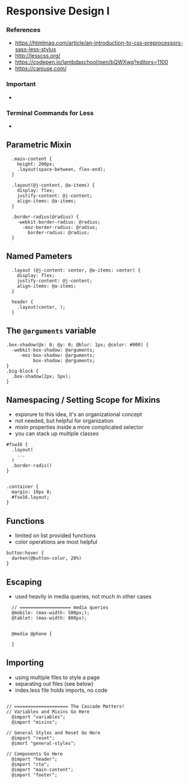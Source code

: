 # Responsive Design I


### References
  - https://htmlmag.com/article/an-introduction-to-css-preprocessors-sass-less-stylus
  - http://lesscss.org/
  - https://codepen.io/lambdaschool/pen/bQWXwg?editors=1100
  - https://caniuse.com/

### Important
  - 

### Terminal Commands for Less
  - 


## Parametric Mixin
```
  .main-content {
    height: 200px;
    .layout(space-between, flex-end);
  }

  .layout(@j-content, @a-items) {
    display: flex;
    justify-content: @j-content;
    align-items: @a-items;
  }

  .border-radius(@radius) {
    -webkit-border-radius: @radius;
      -moz-border-radius: @radius;
        border-radius: @radius;
  }
```

##  Named Pameters
```
  .layout (@j-content: center, @a-items: center) {
    display: flex;
    justify-content: @j-content;
    align-items: @a-items;
  }

  header {
    .layout(center, );
  }

```

## The `@arguments` variable 
```
.box-shadow(@x: 0; @y: 0; @blur: 1px; @color: #000) {
  -webkit-box-shadow: @arguments;
     -moz-box-shadow: @arguments;
          box-shadow: @arguments;
}
.big-block {
  .box-shadow(2px; 5px);
}
```

## Namespacing / Setting Scope for Mixins
- exporure to this idea, it's an organizational concept
- not needed, but helpful for organization
- mixin properties inside a more complicated selector
- you can stack up multiple classes
```
#fsw16 {
  .layout(
    ...
  )
  .border-radis()
}


.container {
  margin: 10px 0;
  #fsw16.layout;
}
```

## Functions
  - limited on list provided functions
  - color operations are most helpful
```
button:hover {
  darken(@button-color, 20%)
}

```


## Escaping
  - used heavily in media queries, not much in other cases
```
  // =================== media queries 
  @mobile: (max-width: 500px;);
  @tablet: (max-width: 800px);


  @media @phone {

  }
```

## Importing
  - using multiple files to style a page
  - separating out files (see below)
  - index.less file holds imports, no code


  ```

  // ==================== The Cascade Matters!
  // Variables and Mixins Go Here
    @import "variables";
    @import "mixins";

  // General Styles and Reset Go Here
    @import "reset";
    @imort "general-styles";

  // Components Go Here
    @import "header";
    @import "cta";
    @import "main-content";
    @import "footer";
  ```
